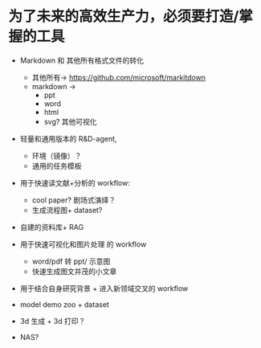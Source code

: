 # 为了未来的高效生产力，必须要打造/掌握的工具

- Markdown 和 其他所有格式文件的转化
	- 其他所有-> https://github.com/microsoft/markitdown
	- markdown ->
		- ppt
		- word
		- html
		- svg? 其他可视化


- 轻量和通用版本的 R&D-agent, 
	- 环境（镜像）？
	- 通用的任务模板


- 用于快速读文献+分析的 workflow:
	- cool paper? 剧场式演绎？
	- 生成流程图+ dataset? 

- 自建的资料库+ RAG 

- 用于快速可视化和图片处理 的 workflow
	- word/pdf 转 ppt/ 示意图
	- 快速生成图文并茂的小文章

- 用于结合自身研究背景 + 进入新领域交叉的 workflow

- model demo zoo + dataset 

- 3d 生成 + 3d 打印？ 

- NAS? 